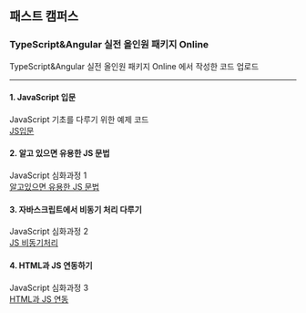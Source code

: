 ## 패스트 캠퍼스

### TypeScript&Angular 실전 올인원 패키지 Online

TypeScript&Angular 실전 올인원 패키지 Online 에서 작성한 코드 업로드

<hr>

#### 1. JavaScript 입문

JavaScript 기초를 다루기 위한 예제 코드  
[JS입문](https://github.com/pennyyi97/study_fastcampus/tree/main/script_class '코드 확인')
<br>

#### 2. 알고 있으면 유용한 JS 문법

JavaScript 심화과정 1
<br>
[알고있으면 유용한 JS 문법](https://github.com/pennyyi97/study_fastcampus/tree/main/script_class2 '코드 확인')

#### 3. 자바스크립트에서 비동기 처리 다루기

JavaScript 심화과정 2
<br>
[JS 비동기처리](https://github.com/pennyyi97/study_fastcampus/tree/main/script_class3 '코드 확인')

#### 4. HTML과 JS 연동하기

JavaScript 심화과정 3
<br>
[HTML과 JS 연동](https://github.com/pennyyi97/study_fastcampus/tree/main/script_class4 '코드 확인')
